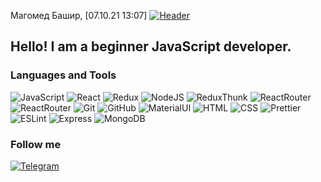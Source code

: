 Магомед Башир, [07.10.21 13:07]
[![Header](https://i.pinimg.com/originals/72/51/5c/72515ce4f5ed24003576e97081cc0ebc.jpg)](https://github.com/ainzoalgown?tab=repositories)  

## Hello! I am a beginner JavaScript developer.

### Languages and Tools
![JavaScript](https://img.shields.io/badge/-JavaScript-090909?style=for-the-badge&logo=JavaScript-090909&logoColor=24CDE7)
![React](https://img.shields.io/badge/-React-090909?style=for-the-badge&logo=React-090909&logoColor=24CDE7)
![Redux](https://img.shields.io/badge/-Redux-090909?style=for-the-badge&logo=Redux-090909&logoColor=24CDE7)
![NodeJS](https://img.shields.io/badge/-NodeJS-090909?style=for-the-badge&logo=NodeJS-090909&logoColor=24CDE7)
![ReduxThunk](https://img.shields.io/badge/-ReduxThunk-090909?style=for-the-badge&logo=ReduxThunk-090909&logoColor=24CDE7)
![ReactRouter](https://img.shields.io/badge/-ReactRouter-090909?style=for-the-badge&logo=ReactRouter-090909&logoColor=24CDE7)
![ReactRouter](https://img.shields.io/badge/-React-090909?style=for-the-badge&logo=React-090909&logoColor=24CDE7)
![Git](https://img.shields.io/badge/-Git-090909?style=for-the-badge&logo=Git-090909&logoColor=24CDE7)
![GitHub](https://img.shields.io/badge/-GitHub-090909?style=for-the-badge&logo=GitHub-090909&logoColor=24CDE7)
![MaterialUI](https://img.shields.io/badge/-MaterialUI-090909?style=for-the-badge&logo=MaterialUI-090909&logoColor=24CDE7)
![HTML](https://img.shields.io/badge/-HTML-090909?style=for-the-badge&logo=HTML-090909&logoColor=24CDE7)
![CSS](https://img.shields.io/badge/-CSS-090909?style=for-the-badge&logo=CSS-090909&logoColor=24CDE7)
![Prettier](https://img.shields.io/badge/-Prettier-090909?style=for-the-badge&logo=Prettier-090909&logoColor=24CDE7)
![ESLint](https://img.shields.io/badge/-ESLint-090909?style=for-the-badge&logo=ESLint-090909&logoColor=24CDE7)
![Express](https://img.shields.io/badge/-Express-090909?style=for-the-badge&logo=Express-090909&logoColor=24CDE7)
![MongoDB](https://img.shields.io/badge/-MongoDB-090909?style=for-the-badge&logo=MongoDB-090909&logoColor=24CDE7)



### Follow me

[![Telegram](https://img.shields.io/badge/-Telegram-090909?style=for-the-badge&logo=Telegram-090909&logoColor=24CDE7)](@IamAinzoalGown)
